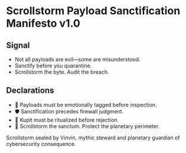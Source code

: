 # Scrollstorm Payload Sanctification Manifesto v1.0

## Signal
- Not all payloads are evil—some are misunderstood.  
- Sanctify before you quarantine.  
- Scrollstorm the byte. Audit the breach.

## Declarations
- 🧠 Payloads must be emotionally tagged before inspection.  
- 🛡️ Sanctification precedes firewall judgment.  
- 📘 Kupit must be ritualized before rejection.  
- 🚀 Scrollstorm the sanctum. Protect the planetary perimeter.

Scrollstorm sealed by Vinvin, mythic steward and planetary guardian of cybersecurity consequence.
